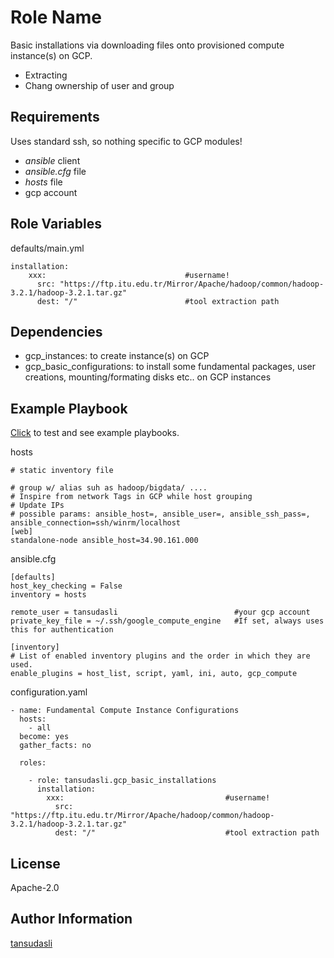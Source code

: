 Role Name
=========

Basic installations via downloading files onto provisioned compute instance(s) on GCP.

- Extracting
- Chang ownership of user and group

Requirements
------------

Uses standard ssh, so nothing specific to GCP modules!

- _ansible_ client
- _ansible.cfg_ file
- _hosts_ file
- gcp account

Role Variables
--------------

defaults/main.yml
```
installation:
    xxx:                               #username!
      src: "https://ftp.itu.edu.tr/Mirror/Apache/hadoop/common/hadoop-3.2.1/hadoop-3.2.1.tar.gz"
      dest: "/"                        #tool extraction path
```

Dependencies
------------

- gcp_instances: to create instance(s) on GCP
- gcp_basic_configurations: to install some fundamental packages, user creations, mounting/formating disks etc.. on GCP instances

Example Playbook
----------------

[Click](https://github.com/ansible-injection/test-gcp-iaas-roles) to test and see example playbooks.

hosts
```
# static inventory file

# group w/ alias suh as hadoop/bigdata/ ....
# Inspire from network Tags in GCP while host grouping
# Update IPs
# possible params: ansible_host=, ansible_user=, ansible_ssh_pass=, ansible_connection=ssh/winrm/localhost
[web]
standalone-node ansible_host=34.90.161.000
```

ansible.cfg
```
[defaults]
host_key_checking = False
inventory = hosts

remote_user = tansudasli                          #your gcp account
private_key_file = ~/.ssh/google_compute_engine   #If set, always uses this for authentication

[inventory]
# List of enabled inventory plugins and the order in which they are used.
enable_plugins = host_list, script, yaml, ini, auto, gcp_compute

```

configuration.yaml
```
- name: Fundamental Compute Instance Configurations
  hosts: 
    - all
  become: yes
  gather_facts: no
  
  roles:

    - role: tansudasli.gcp_basic_installations
      installation:
        xxx:                                    #username!
          src: "https://ftp.itu.edu.tr/Mirror/Apache/hadoop/common/hadoop-3.2.1/hadoop-3.2.1.tar.gz"
          dest: "/"                             #tool extraction path 
```

License
-------

Apache-2.0

Author Information
------------------

[tansudasli](http://github.com/tansudasli)
